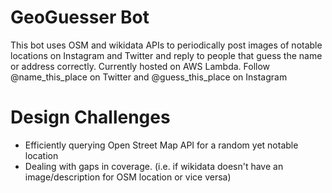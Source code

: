 # GeoGuesser Bot
This bot uses OSM and wikidata APIs to periodically post images of notable locations on Instagram and Twitter and reply to people that guess the name or address correctly. Currently hosted on AWS Lambda.
Follow @name_this_place on Twitter and @guess_this_place on Instagram

# Design Challenges
- Efficiently querying Open Street Map API for a random yet notable location 
- Dealing with gaps in coverage. (i.e. if wikidata doesn't have an image/description for OSM location or vice versa)
